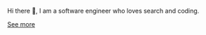 Hi there 👋, I am a software engineer who loves search and coding.

[See more](https://blog.mocobeta.dev)
